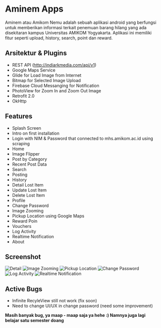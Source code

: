 # Aminem Apps
Aminem atau Amikom Nemu adalah sebuah aplikasi android yang berfungsi untuk memberikan informasi terkait penemuan barang hilang yang ada disekitaran kampus Universitas AMIKOM Yogyakarta. Aplikasi ini memiliki fitur seperti upload, history, search, point dan reward.


## Arsitektur & Plugins
- REST API (http://indiarkmedia.com/api/v1)
- Google Maps Service
- Glide for Load Image from Internet
- Bitmap for Selected Image Upload
- Firebase Cloud Messanging for Notification
- PhotoView for Zoom In and Zoom Out Image
- Retrofit 2.0
- OkHttp

## Features
- Splash Screen
- Intro on first installation
- Login with NIM & Password that connected to mhs.amikom.ac.id using scraping
- Home
- Image Flipper
- Post by Category
- Recent Post Data
- Search
- Posting
- History
- Detail Lost Item
- Update Lost Item
- Delete Lost Item
- Profile
- Change Password
- Image Zooming
- Pickup Location using Google Maps
- Reward Poin
- Vouchers
- Log Activity
- Realtime Notification
- About 

## Screenshot
![Detail](screenshot/detail.jpg)
![Image Zooming](screenshot/image_zooming.jpg)
![Pickup Location](screenshot/pickup_location.jpg)
![Change Password](screenshot/change_password.jpg)
![Log Activity](screenshot/log_activity.jpg)
![Realtime Notification](screenshot/notification.jpg)


## Active Bugs
- Infinite RecyleView still not work (fix soon)
- Need to change UI/UX in change password (need some improvement)

**Masih banyak bug, ya maap - maap saja ya hehe :) Namnya juga lagi belajar satu semester doang**